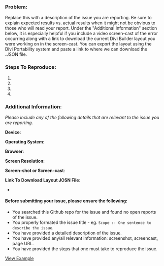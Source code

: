 ### Problem:

Replace this with a description of the issue you are reporting. Be sure to explain expected results vs. actual results when it might not be obvious to those who will read your report. Under the "Additional Information" section below, it is especially helpful if you include a video screen-cast of the error occurring along with a link to download the current Divi Builder layout you were working on in the screen-cast. You can export the layout using the Divi Portability system and paste a link to where we can download the .JSON file.


### Steps To Reproduce:
1.
2.
3.
4.


### Additional Information:

*Please include any of the following details that are relevant to the issue you are reporting.*

**Device**:

**Operating System**:

**Browser**:

**Screen Resolution**:

**Screen-shot or Screen-cast**:

**Link To Download Layout JOSN File**:

-

#### Before submitting your issue, please ensure the following:

* You searched this Github repo for the issue and found no open reports of the issue.
* You properly formated the issue title - eg. `Scope :: One sentence to describe the issue`.
* You have provided a detailed description of the issue.
* You have provided any/all relevant information: screenshot, screencast, page URL.
* You have provided the steps that one must take to reproduce the issue.

[View Example](https://github.com/elegantthemes/Divi-Beta/tree/master/.github/ISSUE_EXAMPLE.md)
